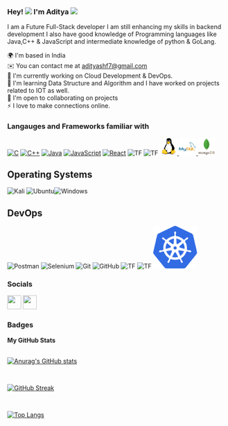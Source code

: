### Hey! <img src="https://raw.githubusercontent.com/MartinHeinz/MartinHeinz/master/wave.gif" width="30px"> I'm Aditya     ![](https://komarev.com/ghpvc/?username=adityassharma-ss&color=blue)

I am a Future Full-Stack developer I am still enhancing my skills in backend development I also have good knowledge of Programming languages like Java,C++ & JavaScript and intermediate knowledge of python & GoLang.

🌍  I'm based in India <br>
✉️  You can contact me at adityashf7@gmail.com <br>
🚀  I'm currently working on Cloud Development & DevOps. <br>
🧠  I'm learning Data Structure and Algorithm and I have worked on projects related to IOT as well. <br>
🤝  I'm open to collaborating on projects <br>
⚡  I love to make connections online. <br>

<h3>Langauges and Frameworks familiar with </h3>
<a href="https://docs.microsoft.com/en-us/cpp/?view=msvc-170" rel="nofollow"><img src="https://raw.githubusercontent.com/danielcranney/readme-generator/main/public/icons/skills/c-colored.svg" width="36" height="36" alt="C" style="max-width: 100%;"></a>
<a href="https://docs.microsoft.com/en-us/cpp/?view=msvc-170" rel="nofollow"><img src="https://raw.githubusercontent.com/danielcranney/readme-generator/main/public/icons/skills/cplusplus-colored.svg" width="36" height="36" alt="C++" style="max-width: 100%;"></a>
<a href="https://www.oracle.com/java/" rel="nofollow"><img src="https://raw.githubusercontent.com/danielcranney/readme-generator/main/public/icons/skills/java-colored.svg" width="36" height="36" alt="Java" style="max-width: 100%;"></a>
<a href="https://developer.mozilla.org/en-US/docs/Web/JavaScript" rel="nofollow"><img src="https://raw.githubusercontent.com/danielcranney/readme-generator/main/public/icons/skills/javascript-colored.svg" width="36" height="36" alt="JavaScript" style="max-width: 100%;"></a>
<a href="https://reactjs.org/" rel="nofollow"><img src="https://raw.githubusercontent.com/danielcranney/readme-generator/main/public/icons/skills/react-colored.svg" width="36" height="36" alt="React" style="max-width: 100%;"></a>
<img alt="TF" src="https://camo.githubusercontent.com/2e1a720ff8ca61bfa74f75a2cc1c8ab920035dc73ad4d6fd1c6dde502642a798/68747470733a2f2f696d672e736869656c64732e696f2f62616467652f6e67696e782d3236393533393f7374796c653d666f722d7468652d6261646765266c6f676f3d6e67696e78266c6f676f436f6c6f723d7768697465" data-canonical-src="https://img.shields.io/badge/nginx-269539?style=for-the-badge&amp;logo=nginx&amp;logoColor=white" style="max-width: 100%;"> <img alt="TF" src="https://camo.githubusercontent.com/f403213a346df053893f313b599c2f588bec0b124762881d5edcd4e55e41b721/68747470733a2f2f696d672e736869656c64732e696f2f62616467652f424153482d3445414132353f7374796c653d666f722d7468652d6261646765266c6f676f3d676e752d62617368266c6f676f436f6c6f723d7768697465" data-canonical-src="https://img.shields.io/badge/BASH-4EAA25?style=for-the-badge&amp;logo=gnu-bash&amp;logoColor=white" style="max-width: 100%;">
<a href="https://www.linux.org/" rel="nofollow"> <img src="https://raw.githubusercontent.com/devicons/devicon/master/icons/linux/linux-original.svg" alt="linux" width="40" height="40" style="max-width: 100%;"> </a>
<a href="https://www.mysql.com/" rel="nofollow"> <img src="https://raw.githubusercontent.com/devicons/devicon/master/icons/mysql/mysql-original-wordmark.svg" alt="mysql" width="40" height="40" style="max-width: 100%;"> </a>
<a href="https://www.mongodb.com/" rel="nofollow"> <img src="https://raw.githubusercontent.com/devicons/devicon/master/icons/mongodb/mongodb-original-wordmark.svg" alt="mongodb" width="40" height="40" style="max-width: 100%;"> </a>

## Operating Systems

![Kali](https://img.shields.io/badge/Kali-268BEE?style=for-the-badge&logo=kalilinux&logoColor=white)	![Ubuntu](https://img.shields.io/badge/Ubuntu-E95420?style=for-the-badge&logo=ubuntu&logoColor=white)![Windows](https://img.shields.io/badge/Windows-0078D6?style=for-the-badge&logo=windows&logoColor=white)

## DevOps
![Postman](https://img.shields.io/badge/Postman-FF6C37?style=for-the-badge&logo=postman&logoColor=white)	![Selenium](https://img.shields.io/badge/-selenium-%43B02A?style=for-the-badge&logo=selenium&logoColor=white)	![Git](https://img.shields.io/badge/git-%23F05033.svg?style=for-the-badge&logo=git&logoColor=white)	![GitHub](https://img.shields.io/badge/github-%23121011.svg?style=for-the-badge&logo=github&logoColor=white)	<img alt="TF" src="https://camo.githubusercontent.com/b184cf7adbab9f5464e80c0f5dd32c85393f6248499a57d743e619f4214391c4/68747470733a2f2f696d672e736869656c64732e696f2f62616467652f646f636b65722d3234393645443f7374796c653d666f722d7468652d6261646765266c6f676f3d646f636b6572266c6f676f436f6c6f723d7768697465" data-canonical-src="https://img.shields.io/badge/docker-2496ED?style=for-the-badge&amp;logo=docker&amp;logoColor=white" style="max-width: 100%;"> <img alt="TF" src="https://camo.githubusercontent.com/e0c03fe28f3d5a344da985aa25b13ee89a9d74712b00b60c88183d7ca118ce06/68747470733a2f2f696d672e736869656c64732e696f2f62616467652f4157532d3233324633453f7374796c653d666f722d7468652d6261646765266c6f676f3d616d617a6f6e2d617773266c6f676f436f6c6f723d7768697465" data-canonical-src="https://img.shields.io/badge/AWS-232F3E?style=for-the-badge&amp;logo=amazon-aws&amp;logoColor=white" style="max-width: 100%;">
<img src="https://github.com/kubernetes/kubernetes/raw/master/logo/logo.png" width="20%">


<h3> Socials </h3>
<a href="https://www.linkedin.com/in/aditya-sharma-47b787201/" rel="nofollow"><img src="https://raw.githubusercontent.com/danielcranney/readme-generator/main/public/icons/socials/linkedin.svg" width="32" height="32" style="max-width: 100%;"></a>
<a href="https://twitter.com/adityalosblanco" rel="nofollow"><img src="https://raw.githubusercontent.com/danielcranney/readme-generator/main/public/icons/socials/twitter.svg" width="32" height="32" style="max-width: 100%;"></a>

<h3> Badges </h3>
<b>My GitHub Stats</b>
<br>
<br>

[![Anurag's GitHub stats](https://github-readme-stats.vercel.app/api?username=adityassharma-ss)](https://github.com/anuraghazra/github-readme-stats)

<br>

[![GitHub Streak](https://github-readme-streak-stats.herokuapp.com?user=adityassharma-ss&theme=radical&hide_border=true&date_format=M%20j%5B%2C%20Y%5D)](https://git.io/streak-stats)

<br>

[![Top Langs](https://github-readme-stats.vercel.app/api/top-langs/?username=adityassharma-ss&layout=compact&theme=radical)](https://github.com/anuraghazra/github-readme-stats)

